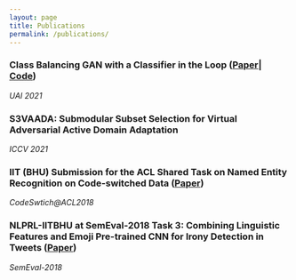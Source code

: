 ```yaml
---
layout: page
title: Publications
permalink: /publications/
---
```


### Class Balancing GAN with a Classifier in the Loop ([Paper](https://arxiv.org/abs/2106.09402)| [Code](https://github.com/val-iisc/class-balancing-gan))
*UAI 2021*


### S3VAADA: Submodular Subset Selection for Virtual Adversarial Active Domain Adaptation 
*ICCV 2021*

### IIT (BHU) Submission for the ACL Shared Task on Named Entity Recognition on Code-switched Data ([Paper](https://aclanthology.org/W18-3220.pdf))
*CodeSwtich@ACL2018*

### NLPRL-IITBHU at SemEval-2018 Task 3: Combining Linguistic Features and Emoji Pre-trained CNN for Irony Detection in Tweets ([Paper](https://aclanthology.org/S18-1104.pdf))
*SemEval-2018*
